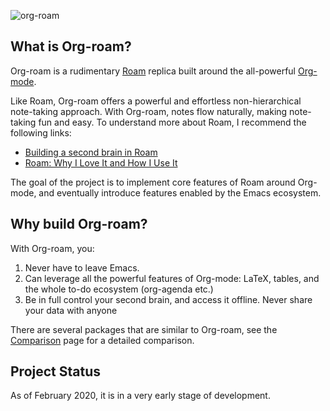 ![org-roam][org-roam-intro-image]

## What is Org-roam?

Org-roam is a rudimentary [Roam][roamresearch] replica built around
the all-powerful [Org-mode][org]. 

Like Roam, Org-roam offers a powerful and effortless non-hierarchical
note-taking approach. With Org-roam, notes flow naturally, making
note-taking fun and easy. To understand more about Roam, I recommend
the following links:

-   [Building a second brain in
    Roam](https://reddit.com/r/RoamResearch/comments/eho7de/building_a_second_brain_in_roamand_why_you_might)
-   [Roam: Why I Love It and How I Use
    It](https://www.nateliason.com/blog/roam)

The goal of the project is to implement core features of Roam around
Org-mode, and eventually introduce features enabled by the Emacs
ecosystem. 

## Why build Org-roam?

With Org-roam, you:

1. Never have to leave Emacs.
2. Can leverage all the powerful features of Org-mode: LaTeX, tables,
   and the whole to-do ecosystem (org-agenda etc.)
3. Be in full control your second brain, and access it offline. Never
   share your data with anyone

There are several packages that are similar to Org-roam, see the
[Comparison](comparison.md) page for a detailed comparison.

## Project Status

As of February 2020, it is in a very early stage of development. 

[org-roam-intro-image]: images/org-roam-intro.png
[roamresearch]: https://www.roamresearch.com/
[org]: https://orgmode.org/
